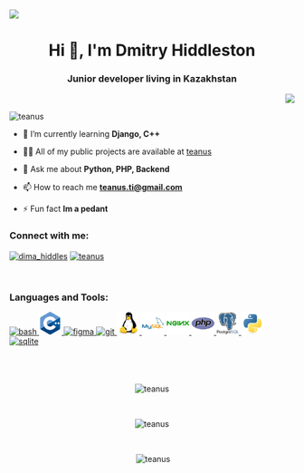 <img align='center' src="https://www.seoclerk.com/pics/623349-1zrUim1534228832.jpg" height='500'>


<h1 align="center">Hi 👋, I'm Dmitry Hiddleston</h1>
<h3 align="center">Junior developer living in Kazakhstan</h3>
<img align="right" src="https://raw.githubusercontent.com/trepichio/trepichio/master/assets/code.gif" widht="400px" height="400px">
<br>
<p align="left"> <img src="https://komarev.com/ghpvc/?username=teanus&label=Profile%20views&color=0e75b6&style=flat" alt="teanus" /> </p>

- 🌱 I’m currently learning **Django, C++**

- 👨‍💻 All of my public projects are available at [teanus](https://github.com/teanus?tab=repositories)

- 💬 Ask me about **Python, PHP, Backend**

- 📫 How to reach me **teanus.ti@gmail.com**

- ⚡ Fun fact **Im a pedant** 

<h3 align="left">Connect with me:</h3>
<p align="left">
<a href="https://instagram.com/dima_hiddles" target="blank"><img align="center" src="https://raw.githubusercontent.com/rahuldkjain/github-profile-readme-generator/master/src/images/icons/Social/instagram.svg" alt="dima_hiddles" height="30" width="40" /></a>
<a href="https://www.youtube.com/@teanus/" target="blank"><img align="center" src="https://raw.githubusercontent.com/rahuldkjain/github-profile-readme-generator/master/src/images/icons/Social/youtube.svg" alt="teanus" height="30" width="40" /></a>
</p>
<br>
<h3 align="left">Languages and Tools:</h3>
<p align="left"> <a href="https://www.gnu.org/software/bash/" target="_blank" rel="noreferrer"> <img src="https://www.vectorlogo.zone/logos/gnu_bash/gnu_bash-icon.svg" alt="bash" width="40" height="40"/> </a> <a href="https://www.w3schools.com/cpp/" target="_blank" rel="noreferrer"> <img src="https://raw.githubusercontent.com/devicons/devicon/master/icons/cplusplus/cplusplus-original.svg" alt="cplusplus" width="40" height="40"/> </a> <a href="https://www.figma.com/" target="_blank" rel="noreferrer"> <img src="https://www.vectorlogo.zone/logos/figma/figma-icon.svg" alt="figma" width="40" height="40"/> </a> <a href="https://git-scm.com/" target="_blank" rel="noreferrer"> <img src="https://www.vectorlogo.zone/logos/git-scm/git-scm-icon.svg" alt="git" width="40" height="40"/> </a> <a href="https://www.linux.org/" target="_blank" rel="noreferrer"> <img src="https://raw.githubusercontent.com/devicons/devicon/master/icons/linux/linux-original.svg" alt="linux" width="40" height="40"/> </a> <a href="https://www.mysql.com/" target="_blank" rel="noreferrer"> <img src="https://raw.githubusercontent.com/devicons/devicon/master/icons/mysql/mysql-original-wordmark.svg" alt="mysql" width="40" height="40"/> </a> <a href="https://www.nginx.com" target="_blank" rel="noreferrer"> <img src="https://raw.githubusercontent.com/devicons/devicon/master/icons/nginx/nginx-original.svg" alt="nginx" width="40" height="40"/> </a> <a href="https://www.php.net" target="_blank" rel="noreferrer"> <img src="https://raw.githubusercontent.com/devicons/devicon/master/icons/php/php-original.svg" alt="php" width="40" height="40"/> </a> <a href="https://www.postgresql.org" target="_blank" rel="noreferrer"> <img src="https://raw.githubusercontent.com/devicons/devicon/master/icons/postgresql/postgresql-original-wordmark.svg" alt="postgresql" width="40" height="40"/> </a> <a href="https://www.python.org" target="_blank" rel="noreferrer"> <img src="https://raw.githubusercontent.com/devicons/devicon/master/icons/python/python-original.svg" alt="python" width="40" height="40"/> </a><a href="https://www.sqlite.org/" target="_blank" rel="noreferrer"> <img src="https://www.vectorlogo.zone/logos/sqlite/sqlite-icon.svg" alt="sqlite" width="40" height="40"/> </a>
<br>
<br>
<br>
<br>
<p align='center'><img align="center" src="https://github-readme-streak-stats.herokuapp.com?user=TEANUS&theme=blueberry_duo&hide_border=true&sideLabels=763EF7&ring=DD2727&fire=DDBC4C&currStreakLabel=0AF4C5&sideNums=DDDD22&dates=DD4A3A" alt="teanus" /></p>
<br>
<p align='center'><img src="https://tea-stats-p40x85a63-teanus.vercel.app/api/top-langs?username=teanus&show_icons=true&locale=en&layout=compact&bg_color=00000000" alt="teanus"
 /></p>
<br>
<p align='center'>&nbsp;<img src="https://tea-stats-p40x85a63-teanus.vercel.app/api?username=teanus&show_icons=true&locale=en&bg_color=00000000" alt="teanus" /></p>

